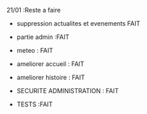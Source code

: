 21/01 :Reste a faire

- suppression actualites et evenements FAIT

* partie admin :FAIT

- meteo : FAIT

- ameliorer accueil : FAIT

- ameliorer histoire : FAIT

- SECURITE ADMINISTRATION : FAIT

- TESTS :FAIT

